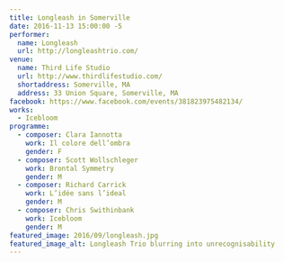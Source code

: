 ```yaml
---
title: Longleash in Somerville
date: 2016-11-13 15:00:00 -5
performer:
  name: Longleash
  url: http://longleashtrio.com/
venue:
  name: Third Life Studio
  url: http://www.thirdlifestudio.com/
  shortaddress: Somerville, MA
  address: 33 Union Square, Somerville, MA
facebook: https://www.facebook.com/events/381823975482134/
works:
  - Icebloom
programme:
  - composer: Clara Iannotta
    work: Il colore dell’ombra
    gender: F
  - composer: Scott Wollschleger
    work: Brontal Symmetry
    gender: M
  - composer: Richard Carrick
    work: L’idée sans l’ideal
    gender: M
  - composer: Chris Swithinbank
    work: Icebloom
    gender: M
featured_image: 2016/09/longleash.jpg
featured_image_alt: Longleash Trio blurring into unrecognisability
---
```

